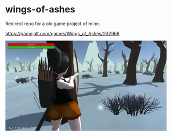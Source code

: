 # wings-of-ashes
Redirect repo for a old game project of mine.

https://gamejolt.com/games/Wings_of_Ashes/232969

![](screenshot.png)
